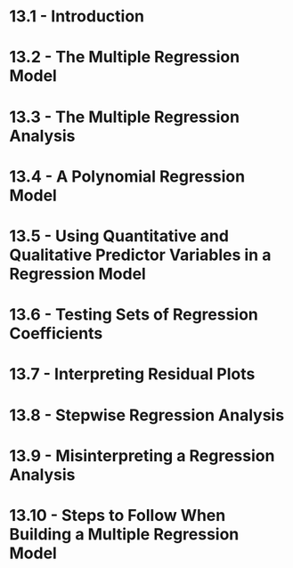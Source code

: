 # 13.1 - Introduction
# 13.2 - The Multiple Regression Model

# 13.3 - The Multiple Regression Analysis
# 13.4 - A Polynomial Regression Model
# 13.5 - Using Quantitative and Qualitative Predictor Variables in a Regression Model
# 13.6 - Testing Sets of Regression Coefficients
# 13.7 - Interpreting Residual Plots
# 13.8 - Stepwise Regression Analysis
# 13.9 - Misinterpreting a Regression Analysis
# 13.10 - Steps to Follow When Building a Multiple Regression Model
